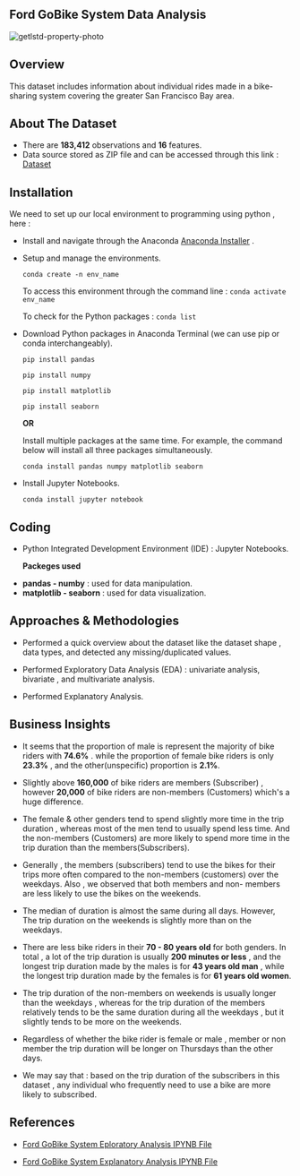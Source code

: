 ## Ford GoBike System Data Analysis

![getlstd-property-photo](https://github.com/hayasalman/Ford-GoBike-System-Data-Analysis/assets/71796909/49d57734-55f9-49b8-b6aa-b06dba7c128e)

## Overview 

This dataset includes information about individual rides made in a bike-sharing system covering the greater San Francisco Bay area.

## About The Dataset

- There are **183,412** observations and **16** features.
- Data source stored as ZIP file and can be accessed through this link : [Dataset](https://github.com/hayasalman/Ford-GoBike-System-Data-Analysis/blob/main/fordgobike_tripdata.zip)

## Installation

We need to set up our local environment to programming using python , here :

- Install and navigate through the Anaconda [Anaconda Installer](https://www.anaconda.com/download/) .

- Setup and manage the environments.

  ```conda create -n env_name```

   To access this environment through the command line : ```conda activate env_name```

   To check for the Python packages : ```conda list```

- Download Python packages in Anaconda Terminal (we can use pip or conda interchangeably).

  ```pip install pandas```

   ```pip install numpy```

   ```pip install matplotlib```

   ```pip install seaborn```

  **OR**

  Install multiple packages at the same time. For example, the command below will install all three packages simultaneously.

  ```conda install pandas numpy matplotlib seaborn```

- Install Jupyter Notebooks.

  ```conda install jupyter notebook```

## Coding

-  Python Integrated Development Environment (IDE) : Jupyter Notebooks.

   **Packeges used**
   
* **pandas - numby** : used for data manipulation.
* **matplotlib - seaborn** : used for data visualization.

## Approaches & Methodologies

- Performed a quick overview about the dataset like the dataset shape , data types, and detected any missing/duplicated values.

- Performed Exploratory Data Analysis (EDA) : univariate analysis, bivariate , and multivariate analysis.

- Performed Explanatory Analysis.

## Business Insights

- It seems that the proportion of male is represent the majority of bike riders with **74.6%** . while the proportion of female bike riders is only **23.3%** , and the other(unspecific) proportion 
  is **2.1%**.

- Slightly above **160,000** of bike riders are members (Subscriber) , however **20,000** of bike riders are non-members (Customers) which's a huge difference.

- The female & other genders tend to spend slightly more time in the trip duration , whereas most of the men tend to usually spend less time. And the non-members (Customers) are more likely to 
  spend more time in the trip duration than the members(Subscribers).

- Generally , the members (subscribers) tend to use the bikes for their trips more often compared to the non-members (customers) over the weekdays. Also , we observed that both members and non- 
  members are less likely to use the bikes on the weekends.

- The median of duration is almost the same during all days. However, The trip duration on the weekends is slightly more than on the weekdays.

- There are less bike riders in their **70 - 80 years old** for both genders. In total ,  a lot of the trip duration is usually **200 minutes or less** , and the longest trip duration made by the 
  males is for **43 years old man** ,  while the longest trip duration made by the females is for **61 years old women**.

- The trip duration of the non-members on weekends is usually longer than the weekdays , whereas for the trip duration of the members relatively tends to be the same duration during all the 
  weekdays , but it slightly tends to be more on the weekends.

- Regardless of whether the bike rider is female or male , member or non member the trip duration will be longer on Thursdays than the other days.

- We may say that : based on the trip duration of the subscribers in this dataset , any individual who frequently need to use a bike are more likely to subscribed. 

## References

- [Ford GoBike System Eploratory Analysis IPYNB File](https://github.com/hayasalman/Ford-GoBike-System-Data-Analysis/blob/main/Exploratory_%20Analysis.ipynb)

- [Ford GoBike System Explanatory Analysis IPYNB File](https://github.com/hayasalman/Ford-GoBike-System-Data-Analysis/blob/main/Explanatory_Analysis_Slide_Deck.ipynb)


